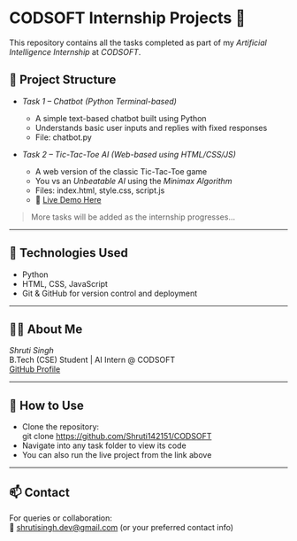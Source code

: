 # CODSOFT Internship Projects 💼

This repository contains all the tasks completed as part of my *Artificial Intelligence Internship* at *CODSOFT*.

## 📁 Project Structure

- *Task 1 – Chatbot (Python Terminal-based)*
  - A simple text-based chatbot built using Python
  - Understands basic user inputs and replies with fixed responses
  - File: chatbot.py

- *Task 2 – Tic-Tac-Toe AI (Web-based using HTML/CSS/JS)*
  - A web version of the classic Tic-Tac-Toe game
  - You vs an *Unbeatable AI* using the *Minimax Algorithm*
  - Files: index.html, style.css, script.js
  - 🔗 [Live Demo Here](https://shruti142151.github.io/CODSOFT/Task2/)

> More tasks will be added as the internship progresses...

---

## 🔧 Technologies Used

- Python
- HTML, CSS, JavaScript
- Git & GitHub for version control and deployment

---

## 🙋‍♀ About Me

*Shruti Singh*  
B.Tech (CSE) Student | AI Intern @ CODSOFT  
[GitHub Profile](https://github.com/Shruti142151)

---

## 📌 How to Use

- Clone the repository:  
  git clone https://github.com/Shruti142151/CODSOFT
- Navigate into any task folder to view its code
- You can also run the live project from the link above

---

## 📫 Contact

For queries or collaboration:  
📧 shrutisingh.dev@gmail.com (or your preferred contact info)
